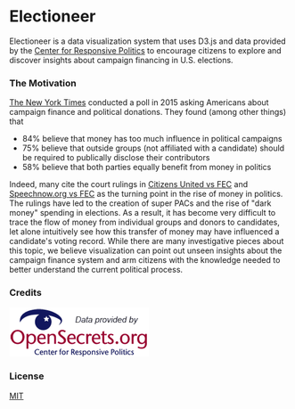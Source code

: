 Electioneer
===========

Electioneer is a data visualization system that uses D3.js and data provided by the [Center for Responsive Politics](https://opensecrets.org) to encourage citizens to explore and discover insights about campaign financing in U.S. elections.

### The Motivation

[The New York Times](http://tinyurl.com/nh4g83n) conducted a poll in 2015 asking Americans about campaign finance and political donations. They found (among other things) that

-   84% believe that money has too much influence in political campaigns
-   75% believe that outside groups (not affiliated with a candidate) should be required to publically disclose their contributors
-   58% believe that both parties equally benefit from money in politics

Indeed, many cite the court rulings in [Citizens United vs FEC](https://en.wikipedia.org/wiki/Citizens_United_v._FEC) and [Speechnow.org vs FEC](http://www.fec.gov/law/litigation/speechnow.shtml) as the turning point in the rise of money in politics. The rulings have led to the creation of super PACs and the rise of "dark money" spending in elections. As a result, it has become very difficult to trace the flow of money from individual groups and donors to candidates, let alone intuitively see how this transfer of money may have influenced a candidate's voting record. While there are many investigative pieces about this topic, we believe visualization can point out unseen insights about the campaign finance system and arm citizens with the knowledge needed to better understand the current political process.

### Credits

[![Logo](static/open_secrets.gif)](https://opensecrets.org)

### License

[MIT](/LICENSE.md)

